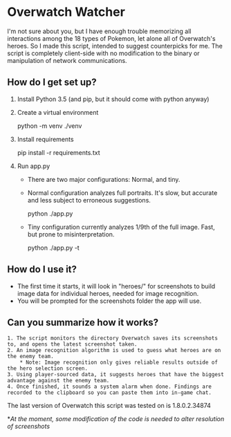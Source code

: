 # Overwatch Watcher

I'm not sure about you, but I have enough trouble memorizing all interactions
among the 18 types of Pokemon, let alone all of Overwatch's heroes. So I
made this script, intended to suggest counterpicks for me. The script is
completely client-side with no modification to the binary or manipulation
of network communications.

## How do I get set up?

1. Install Python 3.5 (and pip, but it should come with python anyway)
2. Create a virtual environment

    python -m venv ./venv

3. Install requirements

    pip install -r requirements.txt

4. Run app.py
    * There are two major configurations: Normal, and tiny.
    * Normal configuration analyzes full portraits. It's slow, but accurate and less subject to erroneous suggestions.

        python ./app.py

    * Tiny configuration currently analyzes 1/9th of the full image. Fast, but prone to misinterpretation.

        python ./app.py -t

## How do I use it?

* The first time it starts, it will look in "heroes/" for screenshots to build image data for individual heroes, needed for image recognition. 
* You will be prompted for the screenshots folder the app will use.

## Can you summarize how it works?
    1. The script monitors the directory Overwatch saves its screenshots to, and opens the latest screenshot taken.
    2. An image recognition algorithm is used to guess what heroes are on the enemy team.
        * Note: Image recognition only gives reliable results outside of the hero selection screen.
    3. Using player-sourced data, it suggests heroes that have the biggest advantage against the enemy team.
    4. Once finished, it sounds a system alarm when done. Findings are recorded to the clipboard so you can paste them into in-game chat.

The last version of Overwatch this script was tested on is 1.8.0.2.34874

**At the moment, some modification of the code is needed to alter resolution of screenshots*
